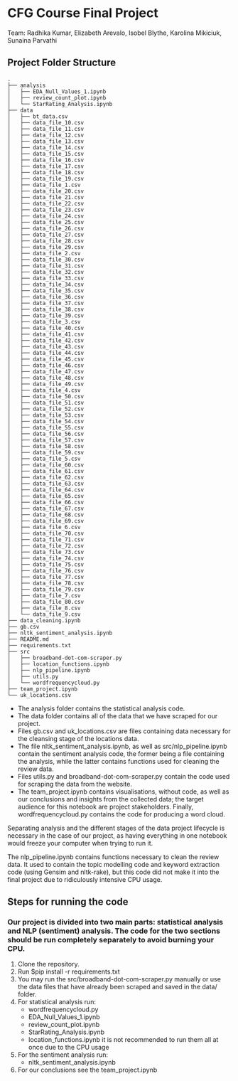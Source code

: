  # CFG Course Final Project
 
 Team: Radhika Kumar, Elizabeth Arevalo, Isobel Blythe, Karolina Mikiciuk, Sunaina Parvathi
 
 ## Project Folder Structure 
 
 ```
 .
├── analysis
│   ├── EDA_Null_Values_1.ipynb
│   ├── review_count_plot.ipynb
│   └── StarRating_Analysis.ipynb
├── data
│   ├── bt_data.csv
│   ├── data_file_10.csv
│   ├── data_file_11.csv
│   ├── data_file_12.csv
│   ├── data_file_13.csv
│   ├── data_file_14.csv
│   ├── data_file_15.csv
│   ├── data_file_16.csv
│   ├── data_file_17.csv
│   ├── data_file_18.csv
│   ├── data_file_19.csv
│   ├── data_file_1.csv
│   ├── data_file_20.csv
│   ├── data_file_21.csv
│   ├── data_file_22.csv
│   ├── data_file_23.csv
│   ├── data_file_24.csv
│   ├── data_file_25.csv
│   ├── data_file_26.csv
│   ├── data_file_27.csv
│   ├── data_file_28.csv
│   ├── data_file_29.csv
│   ├── data_file_2.csv
│   ├── data_file_30.csv
│   ├── data_file_31.csv
│   ├── data_file_32.csv
│   ├── data_file_33.csv
│   ├── data_file_34.csv
│   ├── data_file_35.csv
│   ├── data_file_36.csv
│   ├── data_file_37.csv
│   ├── data_file_38.csv
│   ├── data_file_39.csv
│   ├── data_file_3.csv
│   ├── data_file_40.csv
│   ├── data_file_41.csv
│   ├── data_file_42.csv
│   ├── data_file_43.csv
│   ├── data_file_44.csv
│   ├── data_file_45.csv
│   ├── data_file_46.csv
│   ├── data_file_47.csv
│   ├── data_file_48.csv
│   ├── data_file_49.csv
│   ├── data_file_4.csv
│   ├── data_file_50.csv
│   ├── data_file_51.csv
│   ├── data_file_52.csv
│   ├── data_file_53.csv
│   ├── data_file_54.csv
│   ├── data_file_55.csv
│   ├── data_file_56.csv
│   ├── data_file_57.csv
│   ├── data_file_58.csv
│   ├── data_file_59.csv
│   ├── data_file_5.csv
│   ├── data_file_60.csv
│   ├── data_file_61.csv
│   ├── data_file_62.csv
│   ├── data_file_63.csv
│   ├── data_file_64.csv
│   ├── data_file_65.csv
│   ├── data_file_66.csv
│   ├── data_file_67.csv
│   ├── data_file_68.csv
│   ├── data_file_69.csv
│   ├── data_file_6.csv
│   ├── data_file_70.csv
│   ├── data_file_71.csv
│   ├── data_file_72.csv
│   ├── data_file_73.csv
│   ├── data_file_74.csv
│   ├── data_file_75.csv
│   ├── data_file_76.csv
│   ├── data_file_77.csv
│   ├── data_file_78.csv
│   ├── data_file_79.csv
│   ├── data_file_7.csv
│   ├── data_file_80.csv
│   ├── data_file_8.csv
│   └── data_file_9.csv
├── data_cleaning.ipynb
├── gb.csv
├── nltk_sentiment_analysis.ipynb
├── README.md
├── requirements.txt
├── src
│   ├── broadband-dot-com-scraper.py
│   ├── location_functions.ipynb
│   ├── nlp_pipeline.ipynb
│   ├── utils.py
│   └── wordfrequencycloud.py
├── team_project.ipynb
└── uk_locations.csv
```

* The analysis folder contains the statistical analysis code. 
* The data folder contains all of the data that we have scraped for our project.
*  Files gb.csv and uk_locations.csv are files containing data necessary for the cleansing stage of the locations data. 
*  The file nltk_sentiment_analysis.ipynb, as well as src/nlp_pipeline.ipynb contain the sentiment analysis code, the former being a file containing the analysis, while the latter contains functions used for cleaning the review data. 
*  Files utils.py and broadband-dot-com-scraper.py contain the code used for scraping the data from the website. 
*  The team_project.ipynb contains visualisations, without code, as well as our conclusions and insights from the collected data; the target audience for this notebook are project stakeholders. Finally, wordfrequencycloud.py contains the code for producing a word cloud.

Separating analysis and the different stages of the data project lifecycle is necessary in the case of our project, as having everything in one notebook would freeze your computer when trying to run it. 

The nlp_pipeline.ipynb contains functions necessary to clean the review data. It used to contain the topic modelling code and keyword extraction code (using Gensim and nltk-rake), but this code did not make it into the final project due to ridiculously intensive CPU usage. 

## Steps for running the code
### Our project is divided into two main parts: statistical analysis and NLP (sentiment) analysis. The code for the two sections should be run completely separately to avoid burning your CPU. 

1. Clone the repository.
2. Run  $pip install -r requirements.txt
3. You may run the src/broadband-dot-com-scraper.py manually or use the data files that have already been scraped and saved in the data/ folder.
4. For statistical analysis run:
   * wordfrequencycloud.py
   * EDA_Null_Values_1.ipynb
   * review_count_plot.ipynb
   * StarRating_Analysis.ipynb
   * location_functions.ipynb
   it is not recommended to run them all at once due to the CPU usage
5. For the sentiment analysis run:
   * nltk_sentiment_analysis.ipynb
6. For our conclusions see the team_project.ipynb

